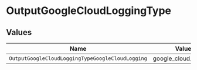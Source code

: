 # OutputGoogleCloudLoggingType


## Values

| Name                                             | Value                                            |
| ------------------------------------------------ | ------------------------------------------------ |
| `OutputGoogleCloudLoggingTypeGoogleCloudLogging` | google_cloud_logging                             |
